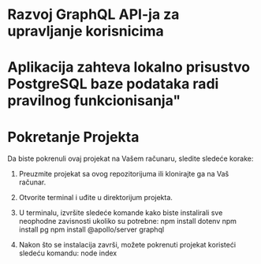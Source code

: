 # Razvoj GraphQL API-ja za upravljanje korisnicima

# Aplikacija zahteva lokalno prisustvo PostgreSQL baze podataka radi pravilnog funkcionisanja"

# Pokretanje Projekta

Da biste pokrenuli ovaj projekat na Vašem računaru, sledite sledeće korake:

1. Preuzmite projekat sa ovog repozitorijuma ili klonirajte ga na Vaš računar.

2. Otvorite terminal i uđite u direktorijum projekta.

3. U terminalu, izvršite sledeće komande kako biste instalirali sve neophodne zavisnosti ukoliko su potrebne:
    npm install dotenv
    npm install pg
    npm install @apollo/server graphql


4. Nakon što se instalacija završi, možete pokrenuti projekat koristeći sledeću komandu:
    node index

